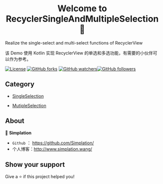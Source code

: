 <h1 align="center">Welcome to RecyclerSingleAndMultipleSelection 👋</h1>

Realize the single-select and multi-select functions of RecyclerView

该 Demo 使用 Kotlin 实现 RecyclerView 的单选和多选功能，有需要的小伙伴可以作为参考。

[![License](https://img.shields.io/badge/license-Apache%202.0-blue.svg)](https://github.com/balsikandar/Android-Studio-Plugins/blob/master/LICENSE) [![GitHub forks](https://img.shields.io/github/forks/Simplation/RecyclerSingleAndMultipleSelection.svg?style=social&label=Fork)](https://github.com/Simplation/RecyclerSingleAndMultipleSelection/fork) [![GitHub watchers](https://img.shields.io/github/watchers/Simplation/RecyclerSingleAndMultipleSelection.svg?style=social&label=Watch)](https://github.com/Simplation/RecyclerSingleAndMultipleSelection)[![GitHub followers](https://img.shields.io/github/followers/Simplation.svg?style=social&label=Follow)](https://github.com/Simplation) 

## Category

- [SingleSelection](https://github.com/Simplation/RecyclerSingleAndMultipleSelection/blob/master/app/src/main/java/com/sunnyit/recycler_single_multiple_selection/activity/SingleSelectionActivity.kt)

- [MutipleSelection](https://github.com/Simplation/RecyclerSingleAndMultipleSelection/blob/master/app/src/main/java/com/sunnyit/recycler_single_multiple_selection/activity/MultipleSelectionActivity.kt)


## About

👤 **Simplation**

- `Github` ： https://github.com/Simplation/
- 个人博客：http://www.simplation.wang/



## Show your support

Give a ⭐️ if this project helped you!
